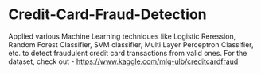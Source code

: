 # Credit-Card-Fraud-Detection
Applied various Machine Learning techniques like Logistic Reression, Random Forest Classifier, SVM classifier, Multi Layer Perceptron Classifier, etc. to detect fraudulent credit card transactions from valid ones.
For the dataset, check out - https://www.kaggle.com/mlg-ulb/creditcardfraud
